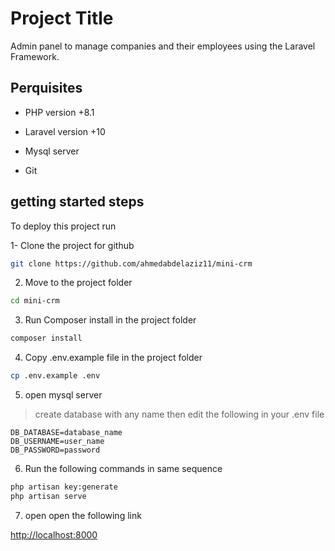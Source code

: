 
# Project Title

Admin panel to manage companies and their employees using the Laravel Framework.


## Perquisites
- PHP version +8.1

- Laravel version +10

- Mysql server

- Git 
## getting started steps

To deploy this project run

1- Clone the project for github 
```bash
git clone https://github.com/ahmedabdelaziz11/mini-crm
```
2. Move to the project folder 
        
```bash
cd mini-crm
```

3. Run Composer install in the project folder

```bash
composer install
```

4. Copy .env.example file in the project folder

```bash
cp .env.example .env
```
5. open mysql server
> create database with any name then edit the following in your .env file

```env
DB_DATABASE=database_name
DB_USERNAME=user_name
DB_PASSWORD=password
```

6. Run the following commands in same sequence

```bash
php artisan key:generate
php artisan serve
```

7. open open the following link

<http://localhost:8000>
